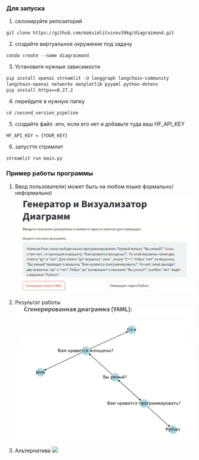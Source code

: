### Для запуска 

1) склонируйте репозиторий
```
git clone https://github.com/maksimlitvinov39kg/diagraimond.git
```
2) создайте виртуальное окружение под задачу
```
conda create --name diagraimond
```
3) Установите нужные зависимости

``` 
pip install openai streamlit -U langgraph langchain-community langchain-openai networkx matplotlib pyyaml python-dotenv
pip install httpx==0.27.2
```
4) перейдите в нужную папку
```
cd /second_version_pipeline
```
5) создайте файл .env, если его нет и добавьте туда ваш HF_API_KEY

``` 
HF_API_KEY = {YOUR_KEY}
```

6) запустте стримлит
```
streamlit run main.py
```

### Пример работы программы 

1) Ввод пользователя( может быть на любом языке формально/неформально)
![](./assets/cvp.png)

2) Результат работы
![](./assets/cvp1.png)
3) Альтернатива
![](.assets/cvp2.png)


